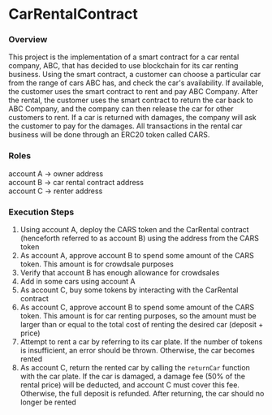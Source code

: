 # CarRentalContract

### Overview
This project is the implementation of a smart contract for a car rental company, ABC, that has decided to use blockchain for its car renting business. Using the smart contract, a customer can choose a particular car from the range of cars ABC has, and check the car's availability. If available, the customer uses the smart contract to rent and pay ABC Company. After the rental, the customer uses the smart contract to return the car back to ABC Company, and the company can then release the car for other customers to rent. If a car is returned with damages, the company will ask the customer to pay for the damages. All transactions in the rental car business will be done through an ERC20 token called CARS.

### Roles

account A -> owner address \
account B -> car rental contract address \
account C -> renter address

### Execution Steps
1. Using account A, deploy the CARS token and the CarRental contract (henceforth referred to as account B) using the address from the CARS token
2. As account A, approve account B to spend some amount of the CARS token. This amount is for crowdsale purposes
3. Verify that account B has enough allowance for crowdsales
4. Add in some cars using account A
5. As account C, buy some tokens by interacting with the CarRental contract
6. As account C, approve account B to spend some amount of the CARS token. This amount is for car renting purposes, so the amount must be larger than or equal to the total cost of renting the desired car (deposit + price)
7. Attempt to rent a car by referring to its car plate. If the number of tokens is insufficient, an error should be thrown. Otherwise, the car becomes rented
8. As account C, return the rented car by calling the `returnCar` function with the car plate. If the car is damaged, a damage fee (50% of the rental price) will be deducted, and account C must cover this fee. Otherwise, the full deposit is refunded. After returning, the car should no longer be rented
